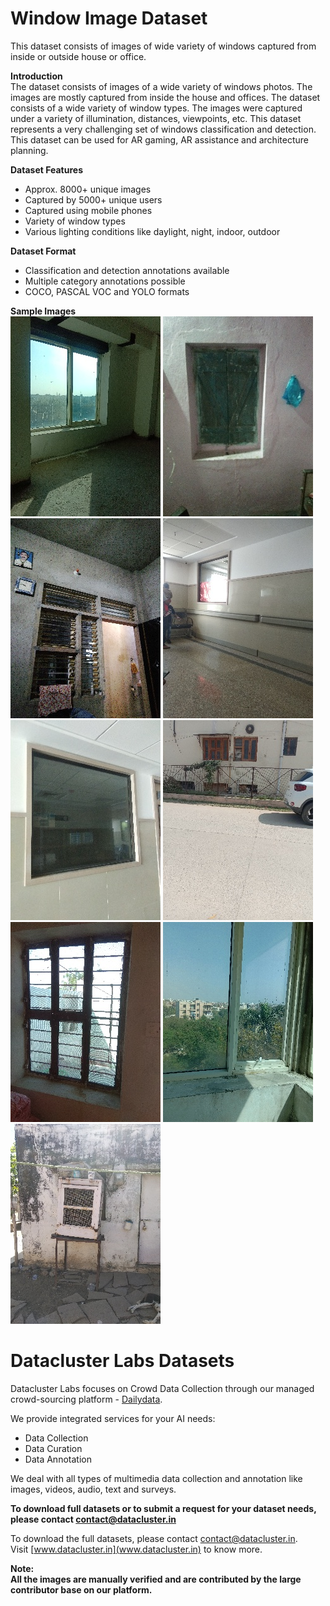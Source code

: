 # Window Image Dataset   

This dataset consists of images of wide variety of windows captured from inside or outside house or office.

**Introduction**    
The dataset consists of images of a wide variety of windows photos. The images are mostly captured from inside the house and offices. The dataset consists of a wide variety of window types. The images were captured under a variety of illumination, distances, viewpoints, etc. This dataset represents a very challenging set of windows classification and detection. This dataset can be used for AR gaming, AR assistance and architecture planning. 

**Dataset Features**  
* Approx. 8000+ unique images  
* Captured by 5000+ unique users  
* Captured using mobile phones
* Variety of window types      
* Various lighting conditions like daylight, night, indoor, outdoor

**Dataset Format**  
* Classification and detection annotations available  
* Multiple category annotations possible 
* COCO, PASCAL VOC and YOLO formats  
 

**Sample Images**  
![alt-text-2](sample_datasets/window(1).jpg "title-2") ![alt-text-2](sample_datasets/window(2).jpg "title-2") ![alt-text-2](sample_datasets/window(4).jpg "title-2") ![alt-text-2](sample_datasets/window(5).jpg "title-2") ![alt-text-2](sample_datasets/window(6).jpg "title-2") ![alt-text-2](sample_datasets/window(7).jpg "title-2") ![alt-text-2](sample_datasets/window(8).jpg "title-2") ![alt-text-2](sample_datasets/window(9).jpg "title-2") ![alt-text-2](sample_datasets/window(10).jpg "title-2") 



# Datacluster Labs Datasets

Datacluster Labs focuses on Crowd Data Collection through our managed crowd-sourcing platform - [Dailydata](https://play.google.com/store/apps/details?id=com.daily.data). 

We provide integrated services for your AI needs:  
* Data Collection  
* Data Curation  
* Data Annotation 

We deal with all types of multimedia data collection and annotation like images, videos, audio, text and surveys.

**To download full datasets or to submit a request for your dataset needs, please contact **contact@datacluster.in****  

To download the full datasets, please contact [contact@datacluster.in](contact@datacluster.in).  
Visit [www.datacluster.in](www.datacluster.in) to know more.
    

**Note:**  
**All the images are manually verified and are contributed by the large contributor base on our platform.** 